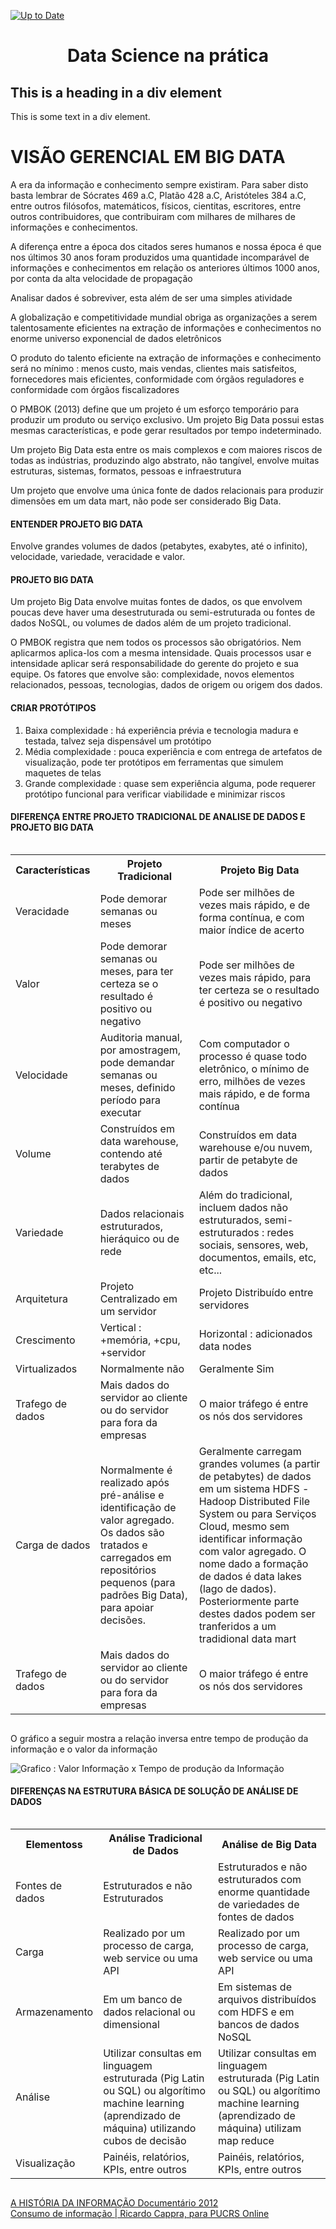 [![Up to Date](https://github.com/ikatyang/emoji-cheat-sheet/workflows/Up%20to%20Date/badge.svg)](https://github.com/ikatyang/emoji-cheat-sheet/actions?query=workflow%3A%22Up+to+Date%22)

<h1 align="center">Data Science na prática</h1>

<div class="myDiv">
  <h2>This is a heading in a div element</h2>
  <p>This is some text in a div element.</p>
</div>

<h1>VISÃO GERENCIAL EM BIG DATA</h1>
<p>A era da informação e conhecimento sempre existiram. Para saber disto basta lembrar de Sócrates 469 a.C, Platão 428 a.C, Aristóteles 384 a.C, entre outros filósofos, matemáticos, físicos, cientitas, escritores, entre outros contribuidores, que contribuiram com milhares de milhares de informações e conhecimentos.</p>
<p>A diferença entre a época dos citados seres humanos e nossa época é que nos últimos 30 anos foram produzidos uma quantidade incomparável de informações e conhecimentos em relação os anteriores últimos 1000 anos, por conta da alta velocidade de propagação</p>
<p>Analisar dados é sobreviver, esta além de ser uma simples atividade</p>
<p>A globalização e competitividade mundial obriga as organizações a serem talentosamente eficientes  na extração de informações e conhecimentos no enorme universo exponencial de dados eletrônicos</p>
<p>O produto do talento eficiente na extração de informações e conhecimento será no mínimo : menos custo, mais vendas, clientes mais satisfeitos, fornecedores mais eficientes, conformidade com órgãos reguladores e conformidade com órgãos fiscalizadores</p>
<p>O PMBOK (2013) define que um projeto é um esforço temporário para produzir um produto ou serviço exclusivo. Um projeto Big Data possui estas mesmas características, e pode gerar resultados por tempo indeterminado.</p>
<p>Um projeto Big Data esta entre os mais complexos e com maiores riscos de todas as indústrias, produzindo algo abstrato, não tangível, envolve muitas estruturas, sistemas, formatos, pessoas e infraestrutura</p>
<p>Um projeto que envolve uma única fonte de dados relacionais para produzir dimensões em um data mart, não pode ser considerado Big Data. </p>
<h4>ENTENDER PROJETO BIG DATA</h4>
<p>Envolve grandes volumes de dados (petabytes, exabytes, até o infinito), velocidade, variedade, veracidade e valor.</p>
<p></p>
<h4>PROJETO BIG DATA</h4>
<p>Um projeto Big Data envolve muitas fontes de dados, os que envolvem poucas deve haver uma desestruturada ou semi-estruturada ou fontes de dados NoSQL, ou volumes de dados além de um projeto tradicional.</p>
<p>O PMBOK registra que nem todos os processos são obrigatórios. Nem aplicarmos aplica-los com a mesma intensidade. Quais processos usar e intensidade aplicar será responsabilidade do gerente do projeto e sua equipe. Os fatores que envolve são: complexidade, novos elementos relacionados, pessoas, tecnologias, dados de origem ou origem dos dados.</p>
<h4>CRIAR PROTÓTIPOS</h4>
<p>
    <ol>
        <li>Baixa complexidade : há experiência prévia e tecnologia madura e testada, talvez seja dispensável um protótipo</li>
        <li>Média complexidade : pouca experiência e com entrega de artefatos de visualização, pode ter protótipos em ferramentas que simulem maquetes de telas</li>
        <li>Grande complexidade : quase sem experiência alguma, pode requerer protótipo funcional para verificar viabilidade e minimizar riscos</li>
    </ol>
</p>
<h4>DIFERENÇA ENTRE PROJETO TRADICIONAL DE ANALISE DE DADOS E PROJETO BIG DATA</h4>
<div style="overflow-x:auto;">
  <table>
    <tr>
      <th>Características</th>
      <th>Projeto Tradicional</th>
      <th>Projeto Big Data</th>
    </tr>
    <tr>
      <td>Veracidade</td>
      <td>Pode demorar semanas ou meses</td>
      <td>Pode ser milhões de vezes mais rápido, e de forma contínua, e com maior índice de acerto</td>
    </tr>
    <tr>
      <td>Valor</td>
      <td>Pode demorar semanas ou meses, para ter certeza se o resultado é positivo ou negativo</td>
      <td>Pode ser milhões de vezes mais rápido, para ter certeza se o resultado é positivo ou negativo</td>
    </tr>
    <tr>
      <td>Velocidade</td>
      <td>Auditoria manual, por amostragem, pode demandar semanas ou meses, definido período para executar</td>
      <td>Com computador o processo é quase todo eletrônico, o mínimo de erro, milhões de vezes mais rápido, e de forma contínua</td>
    </tr>
    <tr>
      <td>Volume</td>
      <td>Construídos em data warehouse, contendo até terabytes de dados</td>
      <td>Construídos em data warehouse e/ou nuvem, partir de petabyte de dados</td>
    </tr>
    <tr>
      <td>Variedade</td>
      <td>Dados relacionais estruturados, hieráquico ou de rede</td>
      <td>Além do tradicional, incluem dados não estruturados, semi-estruturados : redes sociais, sensores, web, documentos, emails, etc, etc...</td>
    </tr>
    <tr>
      <td>Arquitetura</td>
      <td>Projeto Centralizado em um servidor</td>
      <td>Projeto Distribuído entre servidores</td>
    </tr>
    <tr>
      <td>Crescimento</td>
      <td>Vertical : +memória, +cpu, +servidor</td>
      <td>Horizontal : adicionados data nodes</td>
    </tr>
    <tr>
      <td>Virtualizados</td>
      <td>Normalmente não</td>
      <td>Geralmente Sim</td>
    </tr>
    <tr>
      <td>Trafego de dados</td>
      <td>Mais dados do servidor ao cliente ou do servidor para fora da empresas</td>
      <td>O maior tráfego é entre os nós dos servidores</td>
    </tr>
    <tr>
      <td>Carga de dados</td>
      <td>Normalmente é realizado após pré-análise e identificação de valor agregado. Os dados são tratados e carregados em repositórios pequenos (para padrões Big Data), para apoiar decisões.</td>
      <td>Geralmente carregam grandes volumes (a partir de petabytes) de dados em um sistema HDFS -Hadoop Distributed File System ou para Serviços Cloud, mesmo sem identificar informação com valor agregado. O nome dado a formação de dados é data lakes (lago de dados). Posteriormente parte destes dados podem ser tranferidos a um tradidional data mart
</td>
    </tr>
    <tr>
      <td>Trafego de dados</td>
      <td>Mais dados do servidor ao cliente ou do servidor para fora da empresas</td>
      <td>O maior tráfego é entre os nós dos servidores</td>
    </tr>
  </table>
</div>
<p>O gráfico a seguir mostra a relação inversa entre tempo de produção da informação e o valor da informação</p>
<picture>
    <img src=".\vlr-info_x_tempoproduinfo.png" alt="Grafico : Valor Informação x Tempo de produção da Informação">
</picture>
<br>
<h4>DIFERENÇAS NA ESTRUTURA BÁSICA DE SOLUÇÃO DE ANÁLISE DE DADOS</h4>
<div style="overflow-x:auto;">
  <table>
    <tr>
      <th>Elementoss</th>
      <th>Análise Tradicional de Dados</th>
      <th>Análise de Big Data</th>
    </tr>
    <tr>
      <td>Fontes de dados</td>
      <td>Estruturados e não Estruturados</td>
      <td>Estruturados e não estruturados com enorme quantidade de variedades de fontes de dados</td>
    </tr>
    <tr>
      <td>Carga</td>
      <td>Realizado por um processo de carga, web service ou uma API</td>
      <td>Realizado por um processo de carga, web service ou uma API</td>
    </tr>
    <tr>
      <td>Armazenamento</td>
      <td>Em um banco de dados relacional ou dimensional</td>
      <td>Em sistemas de arquivos distribuídos com HDFS e em bancos de dados NoSQL</td>
    </tr>
    <tr>
      <td>Análise</td>
      <td>Utilizar consultas em linguagem estruturada (Pig Latin ou SQL) ou algorítimo machine learning (aprendizado de máquina) utilizando cubos de decisão</td>
      <td>Utilizar consultas em linguagem estruturada (Pig Latin ou SQL) ou algorítimo machine learning (aprendizado de máquina) utilizam map reduce</td>
    </tr>
    <tr>
      <td>Visualização</td>
      <td>Painéis, relatórios, KPIs, entre outros</td>
      <td>Painéis, relatórios, KPIs, entre outros</td>
    </tr>
  </table>
</div>

<p></p>
<p></p>
<p></p>
<p></p>
<p></p>
<p></p>
<p></p>
<p></p>
<p></p>
<p></p>
<p></p>


<a href="https://www.youtube.com/watch?v=B-JmU842t_Q">A HISTÓRIA DA INFORMAÇÃO Documentário 2012</a><br>
<a href="https://www.youtube.com/watch?v=eOrpDa0BH1c">Consumo de informação | Ricardo Cappra, para PUCRS Online</a>
